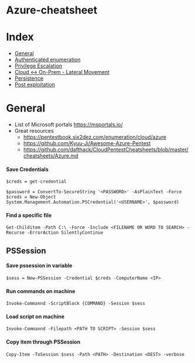 # Azure-cheatsheet

# Index
* [General](#General)
* [Authenticated enumeration](Authenticated-enumeration.md )
* [Privilege Escalation](privilege-escalation.md)
* [Cloud <-> On-Prem - Lateral Movement](Cloud-OnPrem-lateral-movement.md)
* [Persistence](persistence.md)
* [Post exploitation](post-exploitation.md)

# General
- List of Microsoft portals https://msportals.io/
- Great resources
  - https://pentestbook.six2dez.com/enumeration/cloud/azure
  - https://github.com/Kyuu-Ji/Awesome-Azure-Pentest
  - https://github.com/dafthack/CloudPentestCheatsheets/blob/master/cheatsheets/Azure.md

#### Save Credentials
```
$creds = get-credential

$password = ConvertTo-SecureString '<PASSWORD>' -AsPlainText -Force
$creds = New-Object System.Management.Automation.PSCredential('<USERNAME>', $password)
```

#### Find a specific file
```
Get-Childitem -Path C:\ -Force -Include <FILENAME OR WORD TO SEARCH> -Recurse -ErrorAction SilentlyContinue
```

## PSSession
#### Save pssession in variable
```
$sess = New-PSSession -Credential $creds -ComputerName <IP>
```

#### Run commands on machine
```
Invoke-Commannd -ScriptBlock {COMMAND} -Session $sess
```

#### Load script on machine
```
Invoke-Commannd -Filepath <PATH TO SCRIPT> -Session $sess
```

#### Copy item through PSSession
```
Copy-Item -ToSession $sess -Path <PATH> -Destination <DEST> -verbose
```
